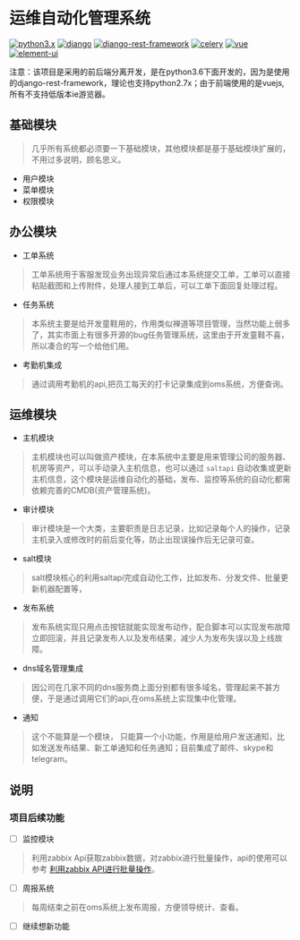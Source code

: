 # 运维自动化管理系统 #

[![python3.x](https://img.shields.io/badge/python-3.X-blue.svg)](https://www.python.org/)
[![django](https://img.shields.io/badge/django-1.11-blue.svg)](https://www.djangoproject.com/)
[![django-rest-framework](https://img.shields.io/badge/djangorestframework-3.6.3-blue.svg)](http://www.django-rest-framework.org/)
[![celery](https://img.shields.io/badge/celery-4.1.0-green.svg)](http://www.celeryproject.org/)
[![vue](https://img.shields.io/badge/vue-2.5.9-brightgreen.svg)](https://github.com/vuejs/vue)
[![element-ui](https://img.shields.io/badge/element--ui-2.0.7-brightgreen.svg)](https://github.com/ElemeFE/element)

注意：该项目是采用的前后端分离开发，是在python3.6下面开发的，因为是使用的django-rest-framework，理论也支持python2.7x；由于前端使用的是vuejs,所有不支持低版本ie游览器。

## 基础模块
> 几乎所有系统都必须要一下基础模块，其他模块都是基于基础模块扩展的，不用过多说明，顾名思义。

- 用户模块
- 菜单模块
- 权限模块

## 办公模块
- 工单系统
> 工单系统用于客服发现业务出现异常后通过本系统提交工单，工单可以直接粘贴截图和上传附件，处理人接到工单后，可以工单下面回复处理过程。


- 任务系统
> 本系统主要是给开发童鞋用的，作用类似禅道等项目管理，当然功能上弱多了，其实市面上有很多开源的bug任务管理系统，这里由于开发童鞋不喜，所以凑合的写一个给他们用。

- 考勤机集成
> 通过调用考勤机的api,把员工每天的打卡记录集成到oms系统，方便查询。

## 运维模块
- 主机模块
> 主机模块也可以叫做资产模块，在本系统中主要是用来管理公司的服务器、机房等资产，可以手动录入主机信息，也可以通过 `saltapi` 自动收集或更新主机信息，这个模块是运维自动化的基础，发布、监控等系统的自动化都需依赖完善的CMDB(资产管理系统)。

- 审计模块
> 审计模块是一个大类，主要职责是日志记录，比如记录每个人的操作，记录主机录入或修改时的前后变化等，防止出现误操作后无记录可查。

- salt模块
> salt模块核心的利用saltapi完成自动化工作，比如发布、分发文件、批量更新机器配置等，

- 发布系统
> 发布系统实现只用点击按钮就能实现发布动作，配合脚本可以实现发布故障立即回滚，并且记录发布人以及发布结果，减少人为发布失误以及上线故障。

- dns域名管理集成
> 因公司在几家不同的dns服务商上面分别都有很多域名，管理起来不甚方便，于是通过调用它们的api,在oms系统上实现集中化管理。

- 通知
> 这个不能算是一个模块， 只能算一个小功能，作用是给用户发送通知，比如发送发布结果、新工单通知和任务通知；目前集成了邮件、skype和telegram。

## 说明

### 项目后续功能

- [ ] 监控模块
> 利用zabbix Api获取zabbix数据，对zabbix进行批量操作，api的使用可以参考 [利用zabbix API进行批量操作](https://www.jianshu.com/p/e087cace8ddf)。

- [ ] 周报系统
> 每周结束之前在oms系统上发布周报，方便领导统计、查看。

- [ ] 继续想新功能